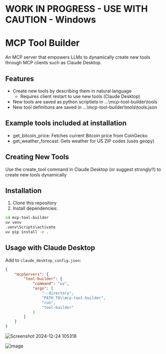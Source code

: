 # WORK IN PROGRESS - USE WITH CAUTION - Windows

# MCP Tool Builder
An MCP server that empowers LLMs to dynamically create new tools through MCP clients such as Claude Desktop.

## Features
- Create new tools by describing them in natural language
  - Requires client restart to use new tools (Claude Desktop)
- New tools are saved as python scriptlets in ...\\mcp-tool-builder\\tools
- New tool definitions are saved in ...\\mcp-tool-builder\\tools\tools.json

## Example tools included at installation
- get_bitcoin_price: Fetches current Bitcoin price from CoinGecko
- get_weather_forecast: Gets weather for US ZIP codes (uses geopy)

## Creating New Tools
Use the create_tool command in Claude Desktop (or suggest strongly!!) to create new tools dynamically

## Installation
1. Clone this repository
2. Install dependencies:
```bash
cd mcp-tool-builder
uv venv
.venv\Scripts\activate
uv pip install -e .
```

## Usage with Claude Desktop
Add to `claude_desktop_config.json`:

```json
{
    "mcpServers": {
        "tool-builder": {
            "command": "uv",
            "args": [
                "--directory", 
                "PATH_TO\\mcp-tool-builder",
                "run",
                "tool-builder"
            ]
        }
    }
}
```
![Screenshot 2024-12-24 105318](https://github.com/user-attachments/assets/c1bf9293-7b66-4600-99a0-bf96692e58d1)

![image](https://github.com/user-attachments/assets/0c5a78ea-4c22-48d9-bad2-1392e59ec544)
